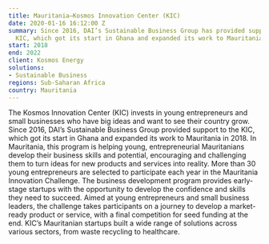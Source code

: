 ```yaml
---
title: Mauritania—Kosmos Innovation Center (KIC)
date: 2020-01-16 16:12:00 Z
summary: Since 2016, DAI’s Sustainable Business Group has provided support to the
  KIC, which got its start in Ghana and expanded its work to Mauritania in 2018.
start: 2018
end: 2022
client: Kosmos Energy
solutions:
- Sustainable Business
regions: Sub-Saharan Africa
country: Mauritania
---
```


The Kosmos Innovation Center (KIC) invests in young entrepreneurs and small businesses who have big ideas and want to see their country grow. Since 2016, DAI’s Sustainable Business Group provided support to the KIC, which got its start in Ghana and expanded its work to Mauritania in 2018. In Mauritania, this program is helping young, entrepreneurial Mauritanians develop their business skills and potential, encouraging and challenging them to turn ideas for new products and services into reality. More than 30 young entrepreneurs are selected to participate each year in the Mauritania Innovation Challenge. The business development program provides early-stage startups with the opportunity to develop the confidence and skills they need to succeed. Aimed at young entrepreneurs and small business leaders, the challenge takes participants on a journey to develop a market-ready product or service, with a final competition for seed funding at the end. KIC’s Mauritanian startups built a wide range of solutions across various sectors, from waste recycling to healthcare.  